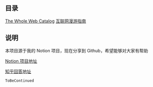 ## 目录

[The Whole Web Catalog](https://yuanyeon.github.io/The-Whole-Web-Catalog/)
[互联网漫游指南](互联网漫游指南2020081519)


## 说明

本项目源于我的 Notion 项目，现在分享到 Github，希望能够对大家有帮助

[Notion 项目地址](https://www.notion.so/yeontodo/02ef4c8fab5c4afcb99979000e3d283d?v=e99c4c5651554336b811d93905321bb0)

[知乎回答地址](https://www.zhihu.com/question/36546814/answer/1363480875)


`ToBeContinued`